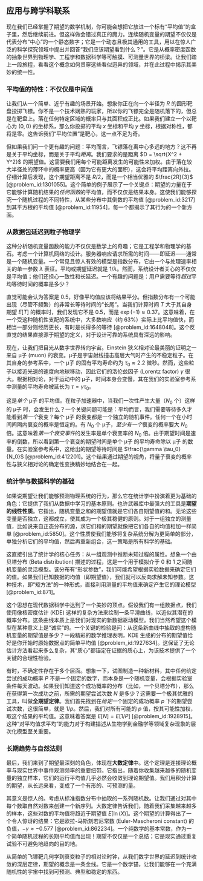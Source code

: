 ## 应用与跨学科联系

现在我们已经掌握了期望的数学机制，你可能会想把它放进一个标有“平均值”的盒子里，然后继续前进。但这样做会错过真正的魔力。连续随机变量的期望不仅仅是代表分布“中心”的一个静态数字；它是一个动态且极其通用的工具，用以在惊人广泛的科学探究领域中提出并回答“我们应该期望看到什么？”。它是从概率密度函数的抽象世界到物理学、工程学和数据科学等可触摸、可测量世界的桥梁。让我们踏上一段旅程，看看这个概念如何贯穿这些看似迥异的领域，并在此过程中揭示其美妙的统一性。

### 平均值的特性：不仅仅是中间值

让我们从一个简单、近乎有趣的场景开始。想象你正在向一个半径为 $R$ 的圆形靶盘投掷飞镖。你不是一个技术娴熟的玩家，所以你的飞镖完全是随机落下的，但总是在靶盘上。落在任何特定区域的概率只与其面积成正比。如果我们建立一个以靶心为 $(0,0)$ 的坐标系，那么你投掷的平均 $x$ 坐标和平均 $y$ 坐标，根据对称性，都将是零。这告诉我们“平均位置”是靶心，这一点不足为奇。

但如果我们问一个更有趣的问题：平均而言，飞镖落在离中心多远的地方？这不再是关于平均坐标，而是关于平均*距离*。我们要求的是距离 $D = \sqrt{X^2 + Y^2}$ 的期望值。这需要我们用每个可能距离发生的可能性来加权。由于落在较大半径处的薄环中的概率更高（因为它有更大的面积），这会将平均距离向外拉。仔细计算后发现，这个期望距离不是 $R/2$，而是一个相当优雅的 $\frac{2R}{3}$ [@problem_id:1301055]。这个简单的例子展示了一个关键点：期望的力量在于它能够计算随机结果的*任何函数*的平均值，而不仅仅是结果本身。这使我们能够探究一个随机过程的不同特性，从某些分布中其倒数的平均值 [@problem_id:3217] 到其平方根的平均值 [@problem_id:11954]，每一个都揭示了其行为的一个新方面。

### 从数据包延迟到粒子物理学

这种分析随机变量函数的能力不仅仅是数学上的奇趣；它是工程学和物理学的基石。考虑一个计算机网络的设计。服务器响应请求所需的时间——即延迟——通常是一个随机变量。一个常见且惊人有效的模型是指数分布，它由一个与处理速率相关的单一参数 $\lambda$ 表征。平均或期望延迟就是 $1/\lambda$。然而，系统设计者关心的不仅仅是平均值；他们还担心一致性和长延迟。一个有趣的问题是：用户需要等待*超过*平均等待时间的概率是多少？

直觉可能会认为答案是 0.5，好像平均值应该将结果平分。但指数分布有一个可能出现（尽管不频繁）的非常长等待时间的“长尾”。当我们计算时间 $T$ 大于其自身期望 $E[T]$ 的概率时，我们发现它不是 0.5，而是 $\exp(-1) \approx 0.37$。这意味着，在一个受这种随机性支配的系统中，大多数响应（约 63%）实际上比平均值快，而相当一部分则经历更长，有时是长得多的等待 [@problem_id:1648048]。这个反直觉的结果直接源于期望的定义，对于设计可靠的系统具有深远的影响。

现在，让我们把目光从数字世界转向宇宙。Einstein 狭义相对论最美丽的证明之一来自 μ子 (muon) 的衰变。μ子是宇宙射线撞击高层大气时产生的不稳定粒子。在其自身的参考系中，一个 μ子 的固有平均寿命约为 $\tau_0 \approx 2.2$ 微秒。然而，这些粒子以接近光速的速度向地球移动，因此它们的洛伦兹因子 (Lorentz factor) $\gamma$ 很大。根据相对论，对于运动中的 μ子，时间本身会变慢，其在我们的实验室参考系中测量的平均寿命被延长为 $\tau = \gamma \tau_0$。

这是*单个* μ子 的平均值。在粒子加速器中，当我们一次性产生大量（$N_0$ 个）这样的 μ子 时，会发生什么？一个关键问题可能是：平均而言，我们需要等待多久才能看到*第一个*衰变？每个 μ子 的衰变都是一个独立的随机事件。任何一个在小时间间隔内衰变的概率是恒定的。有 $N_0$ 个 μ子，*至少有一个*衰变的概率要大 $N_0$ 倍。这意味着*第一个衰变事件*的发生率是单个衰变率的 $N_0$ 倍。由于期望时间是速率的倒数，所以看到第一个衰变的期望时间是单个 μ子 的平均寿命除以 μ子 的数量。在实验室参考系中，这给出的期望等待时间是 $\frac{\gamma \tau_0}{N_0}$ [@problem_id:412201]。这个结果通过期望的视角，将量子衰变的概率性与狭义相对论的确定性变换精妙地结合在一起。

### 统计学与数据科学的基础

如果说期望让我们能够预测物理系统的行为，那么它在统计学中扮演着更为基础的角色：它提供了我们从数据中学习的基本原则。也许武器库中最强大的工具是**期望的线性性质**。它指出，随机变量之和的期望值就是它们各自期望值的和。无论这些变量是否独立，这都成立，使其成为一个极其稳健的原则。对于一组独立的测量值，比如说来自正态分布的源，求它们和的期望就像把它们各自的均值相加一样简单 [@problem_id:5850]。这个性质使我们能够将复杂系统分解为更简单的部分，单独分析它们的平均值，然后再重新组合，这一策略是所有科学的基础。

这直接引出了统计学的核心任务：从一组观测中推断未知过程的属性。想象一个由贝塔分布 (Beta distribution) 描述的过程，这是一个用于模拟介于 0 和 1 之间随机变量的灵活模型。该分布有“形状参数”，我们可能希望根据实验数据来确定它们的值。如果我们已知数据的均值（即期望值），我们就可以反向求解未知参数。这种技术，即“矩方法”的一种形式，直接利用测量的平均值来确定产生它的理论模型 [@problem_id:871]。

这个思想在现代数据科学中达到了一个美妙的顶点。假设我们有一组数据点，我们使用像核密度估计 (KDE) 这样的复杂方法来绘制一条平滑曲线，以近似其潜在的概率分布。这条曲线本质上是我们对现实的新数据驱动模型。我们当然希望这个模型在某种意义上是“诚实”的。一个关键的检验是问：从这条新曲线中抽取的虚构随机变量的期望值是多少？一段精彩的数学推理表明，KDE 生成的分布的期望值恰好是你开始时原始数据点的简单平均值 [@problem_id:1927634]。这保证了无论估计方法看起来多么复杂，其“质心”都锚定在证据的质心上，为该技术提供了一个关键的合理性检验。

有时，不确定性存在于多个层面。想象一下，试图制造一种新材料，其中任何给定尝试的成功概率 $P$ 不是一个固定的数字，而本身是一个随机变量，会根据实验室条件每天波动。如果我们知道这个成功概率的分布（比如，一个贝塔分布），那么在获得第一次成功之前，所需的期望尝试次数 $N$ 是多少？这需要一个极其优雅的工具，叫做**全期望定律**。我们首先找到在*给定*一个固定的成功概率 $p$ 下的期望尝试次数，这很简单，就是 $1/p$。然后，我们对所有可能的 $p$ 值，按其可能性加权，取这个结果的平均值。这意味着答案是 $E[N] = E[1/P]$ [@problem_id:1928915]。这种“对平均值求平均”的能力对于构建描述从生物学到金融学等领域复杂现象的层次化模型至关重要。

### 长期趋势与自然法则

最后，我们来到了期望最深刻的角色，体现在**大数定律**中。这个定理是连接理论概率与现实世界中事件观测频率的重要纽带。它指出，随着你收集越来越多的随机变量的独立样本，它们的运行平均值几乎必然会收敛到理论期望值。我们用积分计算的期望，从长远来看，变成了一个有形的、可预测的量。

其意义是惊人的。考虑从标准指数分布中抽取的一系列随机数。让我们通过对其中每个数取自然对数来创建一个新序列。大数定律告诉我们，随着我们采集越来越多的样本，这些对数的平均值将趋近于期望值 $E[\ln(X)]$。这个期望的计算得出了一个令人惊讶的结果：它是欧拉-马斯刻若尼常数 (Euler-Mascheroni constant) 的负值，$-\gamma \approx -0.577$ [@problem_id:862234]。一个纯数学的基本常数，作为一个简单随机过程的长期平均值而出现！期望不仅仅是一个总结；它是现实通过重复试验不可避免地趋向的目的地。

从简单的飞镖靶几何学到衰变粒子的相对论时钟，从我们数字世界的延迟到统计收敛的深层定律，期望的概念是一条金线。它是一个数学锚，让我们能够在一个充满随机性的宇宙中找到可预测、典型和稳定的东西。